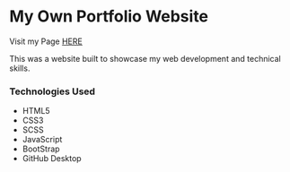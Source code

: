 # My Own Portfolio Website

Visit my Page [HERE](https://dylantonthat.github.io)



This was a website built to showcase my web development and technical skills.



### Technologies Used

* HTML5
* CSS3
* SCSS
* JavaScript
* BootStrap
* GitHub Desktop

